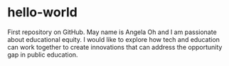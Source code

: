 # hello-world
First repository on GitHub.
May name is Angela Oh and I am passionate about educational equity. I would like to explore how tech and education can work together to create innovations that can address the opportunity gap in public education. 
